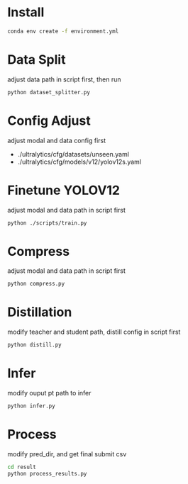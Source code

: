 # Install
```bash
conda env create -f environment.yml
```
# Data Split
adjust data path in script first, then run
```bash
python dataset_splitter.py
```
# Config Adjust
adjust modal and data config first
- ./ultralytics/cfg/datasets/unseen.yaml
- ./ultralytics/cfg/models/v12/yolov12s.yaml
# Finetune YOLOV12
adjust modal and data path in script first
```bash
python ./scripts/train.py
```
# Compress
adjust modal and data path in script first
```bash
python compress.py
```

# Distillation
modify teacher and student path, distill config in script first
```bash
python distill.py
```

# Infer
modify ouput pt path to infer
```bash
python infer.py
```

# Process
modify pred_dir, and get final submit csv
```bash
cd result
python process_results.py
```


<!-- # Development
- fit infrared image fusion（conv + add）
  - through dataloader（check if ir path exist）
  - don't augment when use infrared image
  - don't use rect mode （config in build yolo dataset）
  - check amp fitting in predownload path
  - need further adjust in get_flops
- fit infrared image fusion (concat rgb 3 + ir 1 = 4, conv 4->32)
- fit infrared image fusion (concat rgb 3->3 + ir 3->1 = 4, conv 4->32)
- fit infrared image fusion (concat rgb 3->3 + ir 3->3 = 6, 6->activate which channel(fc), conv 6->32)
- data augment （copy small object region to blank space）may not good
- val data split（according to data distribution）
- plot infrared images batch（in plot_training_samples function）
- fit infrared image infer (modify LoadImagesAndVideos function and pre,postprocess)
- remove amp check
- train at (736,1280) latterbox size
- fit Albumentations, HorizontalFlip, RandomHSV augmeantations
- concat gray region into the ir region to fill the black region
- directly fuse rgb and ir and finrtune(base on rgb)
- fix transforms bug
- fix evaluation bug
- try maefuse rgb and ir(shit)

# Finial decision
- only use rgb image
- yolos train(1280,1280) infer(736,1280) 
- prune 40G flops 9 Mb params -> to 19G flops
- distill teacher(yolol 0.8141) -> student(yolov12s_rgb 0.7571)

# dif
  ~~12686~~
# TODO
- ~~smooth the filling operation~~
- ~~augmentation (ir+gray or ir+rgb) picture~~
- use full dataset to prune the yolo12s_rgb model
- continue finetune student(yolov12s_rgb 0.7571)
- exp on distillation layers

# tips
- x = box + cls + dfl loss
- 0.5 < feature loss < 1.5x -->